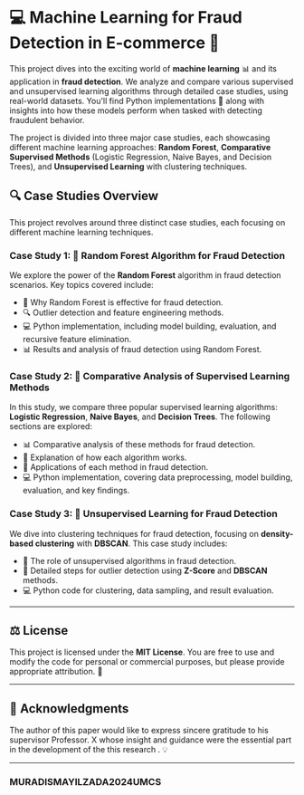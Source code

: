 # 💻 Machine Learning for Fraud Detection in E-commerce 🚨

This project dives into the exciting world of **machine learning** 📊 and its application in **fraud detection**. We analyze and compare various supervised and unsupervised learning algorithms through detailed case studies, using real-world datasets. You'll find Python implementations 🐍 along with insights into how these models perform when tasked with detecting fraudulent behavior.

The project is divided into three major case studies, each showcasing different machine learning approaches: **Random Forest**, **Comparative Supervised Methods** (Logistic Regression, Naive Bayes, and Decision Trees), and **Unsupervised Learning** with clustering techniques.

## 🔍 Case Studies Overview

This project revolves around three distinct case studies, each focusing on different machine learning techniques.

### Case Study 1: 🌲 Random Forest Algorithm for Fraud Detection

We explore the power of the **Random Forest** algorithm in fraud detection scenarios. Key topics covered include:

- 🌟 Why Random Forest is effective for fraud detection.
- 🔍 Outlier detection and feature engineering methods.
- 💻 Python implementation, including model building, evaluation, and recursive feature elimination.
- 📊 Results and analysis of fraud detection using Random Forest.

### Case Study 2: 🔄 Comparative Analysis of Supervised Learning Methods

In this study, we compare three popular supervised learning algorithms: **Logistic Regression**, **Naive Bayes**, and **Decision Trees**. The following sections are explored:

- 📊 Comparative analysis of these methods for fraud detection.
- 🧠 Explanation of how each algorithm works.
- 🚀 Applications of each method in fraud detection.
- 💻 Python implementation, covering data preprocessing, model building, evaluation, and key findings.

### Case Study 3: 🔗 Unsupervised Learning for Fraud Detection

We dive into clustering techniques for fraud detection, focusing on **density-based clustering** with **DBSCAN**. This case study includes:

- 🎯 The role of unsupervised algorithms in fraud detection.
- 🔎 Detailed steps for outlier detection using **Z-Score** and **DBSCAN** methods.
- 💻 Python code for clustering, data sampling, and result evaluation.

---

## ⚖️ License

This project is licensed under the **MIT License**. You are free to use and modify the code for personal or commercial purposes, but please provide appropriate attribution. 📜

---

## 🙏 Acknowledgments

The author of this paper would like to express sincere gratitude to his supervisor Professor. X whose insight and guidance were the essential part in the development of the this research  . 💡

---

### MURADISMAYILZADA2024UMCS

